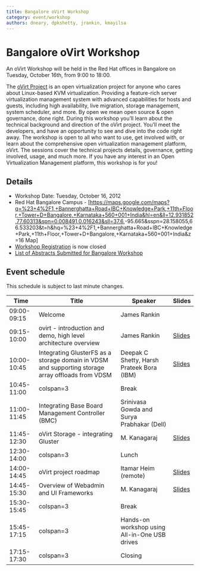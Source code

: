 ```yaml
---
title: Bangalore oVirt Workshop
category: event/workshop
authors: dneary, dpkshetty, jrankin, kmayilsa
---
```


# Bangalore oVirt Workshop

An oVirt Workshop will be held in the Red Hat offices in Bangalore on Tuesday, October 16th, from 9:00 to 18:00.

The [oVirt Project](/) is an open virtualization project for anyone who cares about Linux-based KVM virtualization. Providing a feature-rich server virtualization management system with advanced capabilities for hosts and guests, including high availability, live migration, storage management, system scheduler, and more. By open we mean open source & open governance, done right. During this workshop you’ll learn about the technical background and direction of the oVirt project. You’ll meet the developers, and have an opportunity to see and dive into the code right away. The workshop is open to all who want to use, get involved with, or learn about the comprehensive open virtualization management platform, oVirt. The sessions cover the technical projects details, governance, getting involved, usage, and much more. If you have any interest in an Open Virtualization Management platform, this workshop is for you!

## Details

*   Workshop Date: Tuesday, October 16, 2012
*   Red Hat Bangalore Campus - [<https://maps.google.com/maps?q=%23+4%2F1,+Bannerghatta+Road+IBC+Knowledge+Park,+11th+Floor,+Tower+D+Bangalore,+Karnataka+560+001+India&hl=en&ll=12.931852,77.60313&spn=0.008491,0.016243&sll=37.6>,-95.665&sspn=28.158055,66.533203&t=h&hq=%23+4%2F1,+Bannerghatta+Road+IBC+Knowledge+Park,+11th+Floor,+Tower+D+Bangalore,+Karnataka+560+001+India&z=16 Map]
*   [Workshop Registration](http://ovirtbangalore2012.eventbrite.com/) is now closed
*   [List of Abstracts Submitted for Bangalore Workshop](http://wiki.ovirt.org/wiki/Bangalore_Abstracts)

## Event schedule

This schedule is subject to last minute changes.

| Time        | Title                                                                                             | Speaker                                    | Slides                                                         |
|-------------|---------------------------------------------------------------------------------------------------|--------------------------------------------|----------------------------------------------------------------|
| 09:00-09:15 | Welcome                                                                                           | James Rankin                               |                                                                |
| 09:15-10:00 | ovirt - introduction and demo, high level architecture overview                                   | James Rankin                               | [ Slides](http://resources.ovirt.org/old-site-files/wiki/OVirt-intro-bangalore-oct2012.pdf)  |
| 10:00-10:45 | Integrating GlusterFS as a storage domain in VDSM and supporting storage array offloads from VDSM | Deepak C Shetty, Harsh Prateek Bora (IBM)  | [ Slides](http://resources.ovirt.org/old-site-files/wiki/Ovirt_wksp_blr.pdf)                 |
| 10:45-11:00 | colspan=3 | Break                                                                                 |
| 11:00-11:45 | Integrating Base Board Management Controller (BMC)                                                | Srinivasa Gowda and Surya Prabhakar (Dell) |                                                                |
| 11:45-12:30 | oVirt Storage - integrating Gluster                                                               | M. Kanagaraj                               | [ Slides](http://resources.ovirt.org/old-site-files/wiki/OVirt-Gluster.pdf)                 |
| 12:30-14:00 | colspan=3 | Lunch                                                                                 |
| 14:00-14:45 | oVirt project roadmap                                                                             | Itamar Heim (remote)                       | [ Slides](http://resources.ovirt.org/old-site-files/wiki/Heim-ovirt-roadmap-barcelona.pdf)   |
| 14:45-15:30 | Overview of Webadmin and UI Frameworks                                                            | M. Kanagaraj                               | [ Slides](http://resources.ovirt.org/old-site-files/wiki/OVirt-engine-Webadmin-2012-10.pdf) |
| 15:30-15:45 | colspan=3 | Break                                                                                 |
| 15:45-17:15 | colspan=3 | Hands-on workshop using All-in-One USB drives                                         |
| 17:15-17:30 | colspan=3 | Closing                                                                               |

